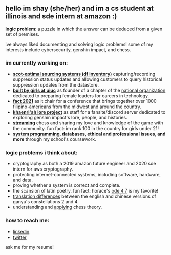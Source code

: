## hello im shay (she/her) and im a cs student at illinois and sde intern at amazon :)

**logic problem**: a puzzle in which the answer can be deduced from a given set of premises.

ive always liked documenting and solving logic problems! some of my interests include cybersecurity, genshin impact, and chess.

### im currently working on:
- **[scot-optimal sourcing systems (df inventory)](https://www.amazon.jobs/en/teams/scot)** capturing/recording suppression status updates and allowing customers to query historical suppression updates from the datastore.
- **[built by girls at uiuc](https://www.facebook.com/BuiltByGirlsUIUC)** as founder of a chapter of the [national organization](https://www.builtbygirls.com/) dedicated to preparing female leaders for careers in technology.
- **[fact 2021](https://fact.psauiuc.org/)** as it chair for a conference that brings together over 1000 filipino-americans from the midwest and around the country.
- **[khaenri'ah lore project](https://khaenriah.com/)** as staff for a fansite/discord server dedicated to exploring genshin impact's lore, people, and histories. 
- **[streaming](https://www.twitch.tv/shaynabegonia)** chess and sharing my love and knowledge of the game with the community. fun fact: im rank 100 in the country for girls under 21!
- **[system programming](https://cs241.cs.illinois.edu/), databases, ethical and professional issues, and more** through my school's coursework.

### logic problems i think about:
- cryptography as both a 2019 amazon future engineer and 2020 sde intern for aws cryptography.
- protecting internet-connected systems, including software, hardware, and data.
- proving whether a system is correct and complete.
- the scansion of latin poetry. fun fact: horace's [ode 4.7](https://www.johnderbyshire.com/Readings/odes-4-7.html) is my favorite!
- [translation differences](https://www.reddit.com/r/Ganyu/comments/mjriob/lore_behind_ganyus_constellations_2_and_4/) between the english and chinese versions of ganyu's constellations 2 and 4.
- understanding and [applying](https://www.chess.com/member/shizaya) chess theory.

### how to reach me:
- [linkedin](https://www.linkedin.com/in/shayna-provine/)
- [twitter](https://twitter.com/shaynabegonia)

ask me for my resume!
